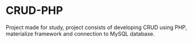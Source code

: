 # CRUD-PHP
Project made for study, project consists of developing CRUD using PHP, materialize framework and connection to MySQL database.
